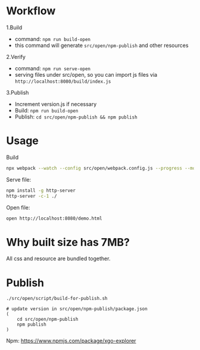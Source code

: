 # Workflow
1.Build
 - command: `npm run build-open`
 - this command will generate  `src/open/npm-publish` and other resources

2.Verify
 - command: `npm run serve-open`
 - serving files under src/open, so you can import js files via `http://localhost:8080/build/index.js`


3.Publish
 - Increment version.js if necessary
 - Build: `npm run build-open`
 - Publish: `cd src/open/npm-publish && npm publish`

# Usage
Build
```sh
npx webpack --watch --config src/open/webpack.config.js --progress --mode=development
```

Serve file:
```sh
npm install -g http-server
http-server -c-1 ./
```

Open file:
```sh
open http://localhost:8080/demo.html
```

# Why built size has 7MB?
All css and resource are bundled together.

# Publish
```
./src/open/script/build-for-publish.sh

# update version in src/open/npm-publish/package.json
(
    cd src/open/npm-publish
    npm publish
)
```

Npm: https://www.npmjs.com/package/xgo-explorer